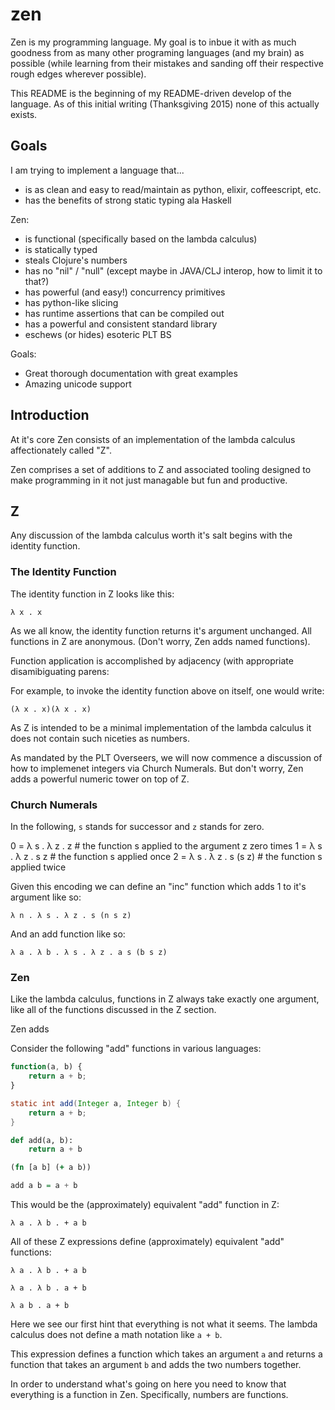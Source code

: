 # zen

Zen is my programming language.  My goal is to inbue it with as much goodness
from as many other programing languages (and my brain) as possible (while
learning from their mistakes and sanding off their respective rough edges
wherever possible).

This README is the beginning of my README-driven develop of the language.  As
of this initial writing (Thanksgiving 2015) none of this actually exists.

## Goals

I am trying to implement a language that...
- is as clean and easy to read/maintain as python, elixir, coffeescript, etc.
- has the benefits of strong static typing ala Haskell

Zen:
- is functional (specifically based on the lambda calculus)
- is statically typed
- steals Clojure's numbers
- has no "nil" / "null" (except maybe in JAVA/CLJ interop, how to limit it to that?)
- has powerful (and easy!) concurrency primitives
- has python-like slicing
- has runtime assertions that can be compiled out
- has a powerful and consistent standard library
- eschews (or hides) esoteric PLT BS

Goals:
- Great thorough documentation with great examples
- Amazing unicode support

## Introduction

At it's core Zen consists of an implementation of the lambda calculus
affectionately called "Z".

Zen comprises a set of additions to Z and associated tooling designed to make
programming in it not just managable but fun and productive.

## Z

Any discussion of the lambda calculus worth it's salt begins with the identity
function.

### The Identity Function

The identity function in Z looks like this:

    λ x . x

As we all know, the identity function returns it's argument unchanged.  All
functions in Z are anonymous.  (Don't worry, Zen adds named functions).

Function application is accomplished by adjacency (with appropriate
disamibiguating parens:

For example, to invoke the identity function above on itself, one would write:

    (λ x . x)(λ x . x)

As Z is intended to be a minimal implementation of the lambda calculus it does
not contain such niceties as numbers.

As mandated by the PLT Overseers, we will now commence a discussion of how to
implemenet integers via Church Numerals.  But don't worry, Zen adds a powerful
numeric tower on top of Z.

### Church Numerals

In the following, `s` stands for successor and `z` stands for zero.

0 = λ s . λ  z . z       # the function s applied to the argument z zero times
1 = λ s . λ z . s z      # the function s applied once
2 = λ s . λ z . s (s z)  # the function s applied twice

Given this encoding we can define an "inc" function which adds 1 to it's
argument like so:

    λ n . λ s . λ z . s (n s z)

And an add function like so:

    λ a . λ b . λ s . λ z . a s (b s z)

### Zen

Like the lambda calculus, functions in Z always take exactly one argument, like
all of the functions discussed in the Z section.

Zen adds

Consider the following "add" functions in various languages:

```javascript
function(a, b) {
    return a + b;
}
```
```java
static int add(Integer a, Integer b) {
    return a + b;
}
```
```python
def add(a, b):
    return a + b
```
```clojure
(fn [a b] (+ a b))
```
```haskell
add a b = a + b
```

This would be the (approximately) equivalent "add" function in Z:

    λ a . λ b . + a b

All of these Z expressions define (approximately) equivalent "add" functions:

    λ a . λ b . + a b

    λ a . λ b . a + b

    λ a b . a + b

Here we see our first hint that everything is not what it seems.  The lambda
calculus does not define a math notation like `a + b`.


This expression defines a function which takes an argument `a` and returns a
function that takes an argument `b` and adds the two numbers together.

In order to understand what's going on here you need to know that everything is
a function in Zen.  Specifically, numbers are functions.
